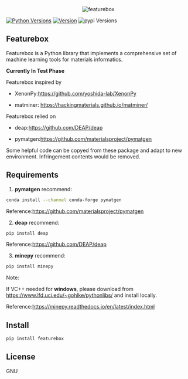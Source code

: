 <div align="center">
  <img alt="featurebox" src="https://github.com/boliqq07/featureboxdocument/blob/master/img.jpg">
</div>

[![Python Versions](https://img.shields.io/pypi/pyversions/featurebox.svg)](https://pypi.org/project/featurebox/)
[![Version](https://img.shields.io/github/tag/boliqq07/featurebox.svg)](https://github.com/boliqq07/featurebox/releases/latest)
![pypi Versions](https://badge.fury.io/py/featurebox.svg)

Featurebox
----------------------
Featurebox is a Python library that implements a comprehensive set of machine learning tools for materials informatics.

**Currently In Test Phase**

Featurebox inspired by

* XenonPy:https://github.com/yoshida-lab/XenonPy

* matminer: https://hackingmaterials.github.io/matminer/ 

Featurebox relied on 

* deap:https://github.com/DEAP/deap

* pymatgen:https://github.com/materialsproject/pymatgen

Some helpful code can be copyed from these package and adapt to new environment. Infringement contents would be removed.

Requirements
----------------------
1. **pymatgen** recommend:
```bash
conda install --channel conda-forge pymatgen
```
Reference:https://github.com/materialsproject/pymatgen

2. **deap** recommend:
```bash
pip install deap
```
Reference:https://github.com/DEAP/deap

3. **minepy** recommend:
```bash
pip install minepy
```
Note:

If VC++ needed for **windows**, please download from
https://www.lfd.uci.edu/~gohlke/pythonlibs/ and install locally.

Reference:https://minepy.readthedocs.io/en/latest/index.html


Install
----------------------
```bash
pip install featurebox
```
License
----------------------
GNU
